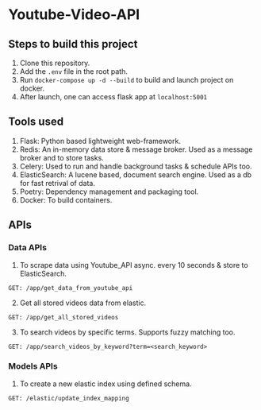 # Youtube-Video-API
## Steps to build this project
1. Clone this repository.
3. Add the `.env` file in the root path.
2. Run `docker-compose up -d --build` to build and launch project on docker.
3. After launch, one can access flask app at `localhost:5001`


## Tools used
1. Flask: Python based lightweight web-framework.
2. Redis: An in-memory data store & message broker. Used as a message broker and to store tasks.
3. Celery: Used to run and handle background tasks & schedule APIs too.
4. ElasticSearch: A lucene based, document search engine. Used as a db for fast retrival of data. 
5. Poetry: Dependency management and packaging tool.
6. Docker: To build containers.

## APIs
### Data APIs
1. To scrape data using Youtube_API async. every 10 seconds & store to ElasticSearch.
```
GET: /app/get_data_from_youtube_api
```
2. Get all stored videos data from elastic.
```
GET: /app/get_all_stored_videos
```
3. To search videos by specific terms. Supports fuzzy matching too.
```
GET: /app/search_videos_by_keyword?term=<search_keyword>
```

### Models APIs
1. To create a new elastic index using defined schema.
```
GET: /elastic/update_index_mapping
```
